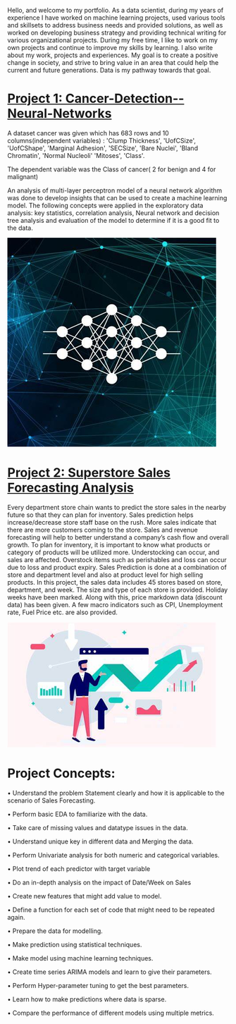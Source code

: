 
Hello,  and welcome to my portfolio. As a data scientist, during my years of experience I have worked on machine learning projects, used various tools and skillsets to address business needs and provided solutions, as well as worked on developing business strategy and providing technical writing for various organizational projects. During my free time, I like to work on my own projects and continue to improve my skills by learning. I also write about my work, projects and experiences. My goal is to create a positive change in society, and strive to bring value in an area that could help the current and future generations. Data is my pathway towards that goal.

# [Project 1: Cancer-Detection--Neural-Networks](https://github.com/Srilasyag/Cancer-Detection--Neural-Networks)
A dataset cancer was given which has 683 rows and 10 columns(independent variables) : 'Clump Thickness', 'UofCSize', 'UofCShape', 'Marginal Adhesion', 'SECSize', 'Bare Nuclei', 'Bland Chromatin', 'Normal Nucleoli' 'Mitoses', 'Class'.

The dependent variable was the Class of cancer( 2 for benign and 4 for malignant)

An analysis of multi-layer perceptron model of a neural network algorithm was done to develop insights that can be used to create a machine learning model. The following concepts were applied in the exploratory data analysis: key statistics, correlation analysis, Neural network and decision tree analysis and evaluation of the model to determine if it is a good fit to the data.

![](/images/th.jpg)
# [Project 2: Superstore Sales Forecasting Analysis](https://github.com/Srilasyag/Superstore-Walmart-Sales-Forecasting-Analysis)
Every department store chain wants to predict the store sales in the nearby future so that they can plan for inventory.
Sales prediction helps increase/decrease store staff base on the rush.
More sales indicate that there are more customers coming to the store. Sales and revenue forecasting will help to better understand a company’s cash flow and overall growth.
To plan for inventory, it is important to know what products or category of products will be utilized more. Understocking can occur, and sales are affected. Overstock items such as perishables and loss can occur due to loss and product expiry. 
Sales Prediction is done at a combination of store and department level and also at product level for high selling products.
In this project, the sales data includes 45 stores based on store, department, and week. The size and type of each store is provided. Holiday weeks have been marked. Along with this, price markdown data (discount data) has been given. A few macro indicators such as CPI, Unemployment rate, Fuel Price etc. are also provided.

![](/images/sales%20analysis.jpg)


# Project Concepts:

•	Understand the problem Statement clearly and how it is applicable to the scenario of Sales Forecasting.

•	Perform basic EDA to familiarize with the data.

•	Take care of missing values and datatype issues in the data.

•	Understand unique key in different data and Merging the data.

•	Perform Univariate analysis for both numeric and categorical variables.

•	Plot trend of each predictor with target variable 

•	Do an in-depth analysis on the impact of Date/Week on Sales

•	Create new features that might add value to model.

•	Define a function for each set of code that might need to be repeated again. 

•	Prepare the data for modelling.

•	Make prediction using statistical techniques.

•	Make model using machine learning techniques.

•	Create time series ARIMA models and learn to give their parameters.

•	Perform Hyper-parameter tuning to get the best parameters.

•	Learn how to make predictions where data is sparse.

•	Compare the performance of different models using multiple metrics.

